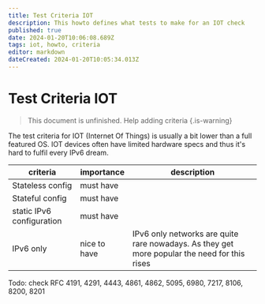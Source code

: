 ```yaml
---
title: Test Criteria IOT
description: This howto defines what tests to make for an IOT check
published: true
date: 2024-01-20T10:06:08.689Z
tags: iot, howto, criteria
editor: markdown
dateCreated: 2024-01-20T10:05:34.013Z
---
```


# Test Criteria IOT

> This document is unfinished. Help adding criteria
{.is-warning}

The test criteria for IOT (Internet Of Things) is usually a bit lower than a full featured OS. IOT devices often have limited hardware specs and thus it's hard to fulfil every IPv6 dream.

| criteria | importance | description |
| - | - | - |
| Stateless config | must have | |
| Stateful config | must have | | 
| static IPv6 configuration | must have | |
| IPv6 only | nice to have | IPv6 only networks are quite rare nowadays. As they get more popular the need for this rises |

Todo: check RFC 4191, 4291, 4443, 4861, 4862, 5095, 6980, 7217, 8106, 8200, 8201